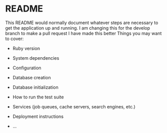 # README

This README would normally document whatever steps are necessary to get the
application up and running.
I am changing this for the develop branch to make a pull request
I have made this better
Things you may want to cover:

* Ruby version

* System dependencies

* Configuration

* Database creation

* Database initialization

* How to run the test suite

* Services (job queues, cache servers, search engines, etc.)

* Deployment instructions

* ...
